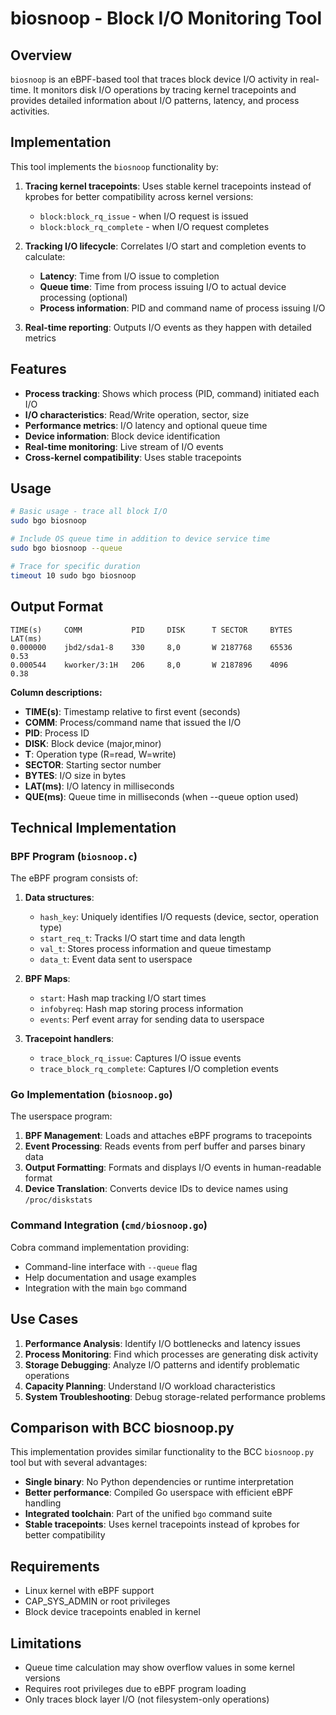 # biosnoop - Block I/O Monitoring Tool

## Overview

`biosnoop` is an eBPF-based tool that traces block device I/O activity in real-time. It monitors disk I/O operations by tracing kernel tracepoints and provides detailed information about I/O patterns, latency, and process activities.

## Implementation

This tool implements the `biosnoop` functionality by:

1. **Tracing kernel tracepoints**: Uses stable kernel tracepoints instead of kprobes for better compatibility across kernel versions:
   - `block:block_rq_issue` - when I/O request is issued 
   - `block:block_rq_complete` - when I/O request completes

2. **Tracking I/O lifecycle**: Correlates I/O start and completion events to calculate:
   - **Latency**: Time from I/O issue to completion
   - **Queue time**: Time from process issuing I/O to actual device processing (optional)
   - **Process information**: PID and command name of process issuing I/O

3. **Real-time reporting**: Outputs I/O events as they happen with detailed metrics

## Features

- **Process tracking**: Shows which process (PID, command) initiated each I/O
- **I/O characteristics**: Read/Write operation, sector, size
- **Performance metrics**: I/O latency and optional queue time
- **Device information**: Block device identification
- **Real-time monitoring**: Live stream of I/O events
- **Cross-kernel compatibility**: Uses stable tracepoints

## Usage

```bash
# Basic usage - trace all block I/O
sudo bgo biosnoop

# Include OS queue time in addition to device service time  
sudo bgo biosnoop --queue

# Trace for specific duration
timeout 10 sudo bgo biosnoop
```

## Output Format

```
TIME(s)     COMM           PID     DISK      T SECTOR     BYTES   LAT(ms)
0.000000    jbd2/sda1-8    330     8,0       W 2187768    65536      0.53
0.000544    kworker/3:1H   206     8,0       W 2187896    4096       0.38
```

**Column descriptions:**
- **TIME(s)**: Timestamp relative to first event (seconds)
- **COMM**: Process/command name that issued the I/O
- **PID**: Process ID
- **DISK**: Block device (major,minor)
- **T**: Operation type (R=read, W=write)
- **SECTOR**: Starting sector number
- **BYTES**: I/O size in bytes
- **LAT(ms)**: I/O latency in milliseconds
- **QUE(ms)**: Queue time in milliseconds (when --queue option used)

## Technical Implementation

### BPF Program (`biosnoop.c`)

The eBPF program consists of:

1. **Data structures**:
   - `hash_key`: Uniquely identifies I/O requests (device, sector, operation type)
   - `start_req_t`: Tracks I/O start time and data length
   - `val_t`: Stores process information and queue timestamp
   - `data_t`: Event data sent to userspace

2. **BPF Maps**:
   - `start`: Hash map tracking I/O start times
   - `infobyreq`: Hash map storing process information
   - `events`: Perf event array for sending data to userspace

3. **Tracepoint handlers**:
   - `trace_block_rq_issue`: Captures I/O issue events
   - `trace_block_rq_complete`: Captures I/O completion events

### Go Implementation (`biosnoop.go`)

The userspace program:

1. **BPF Management**: Loads and attaches eBPF programs to tracepoints
2. **Event Processing**: Reads events from perf buffer and parses binary data  
3. **Output Formatting**: Formats and displays I/O events in human-readable format
4. **Device Translation**: Converts device IDs to device names using `/proc/diskstats`

### Command Integration (`cmd/biosnoop.go`)

Cobra command implementation providing:
- Command-line interface with `--queue` flag
- Help documentation and usage examples
- Integration with the main `bgo` command

## Use Cases

1. **Performance Analysis**: Identify I/O bottlenecks and latency issues
2. **Process Monitoring**: Find which processes are generating disk activity
3. **Storage Debugging**: Analyze I/O patterns and identify problematic operations
4. **Capacity Planning**: Understand I/O workload characteristics
5. **System Troubleshooting**: Debug storage-related performance problems

## Comparison with BCC biosnoop.py

This implementation provides similar functionality to the BCC `biosnoop.py` tool but with several advantages:

- **Single binary**: No Python dependencies or runtime interpretation
- **Better performance**: Compiled Go userspace with efficient eBPF handling
- **Integrated toolchain**: Part of the unified `bgo` command suite
- **Stable tracepoints**: Uses kernel tracepoints instead of kprobes for better compatibility

## Requirements

- Linux kernel with eBPF support
- CAP_SYS_ADMIN or root privileges
- Block device tracepoints enabled in kernel

## Limitations

- Queue time calculation may show overflow values in some kernel versions
- Requires root privileges due to eBPF program loading
- Only traces block layer I/O (not filesystem-only operations)
